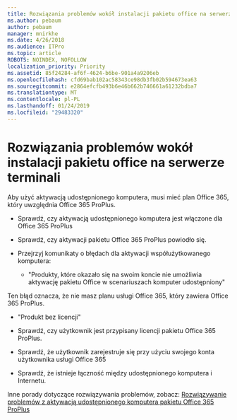 ```yaml
---
title: Rozwiązania problemów wokół instalacji pakietu office na serwerze terminali
ms.author: pebaum
author: pebaum
manager: mnirkhe
ms.date: 4/26/2018
ms.audience: ITPro
ms.topic: article
ROBOTS: NOINDEX, NOFOLLOW
localization_priority: Priority
ms.assetid: 85f24284-af6f-4624-b6be-901a4a9206eb
ms.openlocfilehash: cfd69bab102ac58343ce98db3fb02b594673ea63
ms.sourcegitcommit: e2864efcfb493b6e46b662b746661a61232bdba7
ms.translationtype: MT
ms.contentlocale: pl-PL
ms.lasthandoff: 01/24/2019
ms.locfileid: "29483320"
---
```

# <a name="solutions-for-issues-around-installing-office-on-a-terminal-server"></a>Rozwiązania problemów wokół instalacji pakietu office na serwerze terminali

Aby użyć aktywacją udostępnionego komputera, musi mieć plan Office 365, który uwzględnia Office 365 ProPlus.
  
- Sprawdź, czy aktywacją udostępnionego komputera jest włączone dla Office 365 ProPlus
    
- Sprawdź, czy aktywacji pakietu Office 365 ProPlus powiodło się.
    
- Przejrzyj komunikaty o błędach dla aktywacji współużytkowanego komputera:
    
  - "Produkty, które okazało się na swoim koncie nie umożliwia aktywację pakietu Office w scenariuszach komputer udostępniony"
  
Ten błąd oznacza, że nie masz planu usługi Office 365, który zawiera Office 365 ProPlus.
    
  - "Produkt bez licencji"
    
  - Sprawdź, czy użytkownik jest przypisany licencji pakietu Office 365 ProPlus.
    
  - Sprawdź, że użytkownik zarejestruje się przy użyciu swojego konta użytkownika usługi Office 365
    
  - Sprawdź, że istnieje łączność między udostępnionego komputera i Internetu.
    
Inne porady dotyczące rozwiązywania problemów, zobacz: [Rozwiązywanie problemów z aktywacją udostępnionego komputera pakietu Office 365 ProPlus](https://docs.microsoft.com/DeployOffice/troubleshoot-issues-with-shared-computer-activation-for-office-365-proplus)
  

